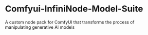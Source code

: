 # Comfyui-InfiniNode-Model-Suite
A custom node pack for ComfyUI that transforms the process of manipulating generative AI models
